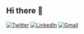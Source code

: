 ## Hi there 👋

[![Twitter](https://img.shields.io/badge/twitter-1DA1F2.svg?style=for-the-badge&logo=twitter&logoColor=ffffff)](https://twitter.com/tiagorlampert) [![LinkedIn](https://img.shields.io/badge/linkedin-%230077B5.svg?style=for-the-badge&logo=linkedin&logoColor=ffffff)](https://linkedin.com/in/tiagorlampert) [![Gmail](https://img.shields.io/badge/-gmail-c14438?style=for-the-badge&logo=Gmail&logoColor=ffffff)](mailto:tiagorlampert@gmail.com)
